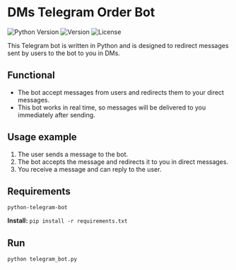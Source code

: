 # DMs Telegram Order Bot
<p align="left">
   <img src="https://img.shields.io/badge/Python-3.11-blue" alt="Python Version">
   <img src="https://img.shields.io/badge/Version-v1.0-blue" alt="Version">
   <img src="https://img.shields.io/badge/License-MIT-blue" alt="License">
</p>
This Telegram bot is written in Python and is designed to redirect messages sent by users to the bot to you in DMs.

## Functional
- The bot accept messages from users and redirects them to your direct messages.
- This bot works in real time, so messages will be delivered to you immediately after sending.

## Usage example
1. The user sends a message to the bot.
2. The bot accepts the message and redirects it to you in direct messages.
3. You receive a message and can reply to the user.

## Requirements

```
python-telegram-bot
```
**Install:** ``` pip install -r requirements.txt ```

## Run
```
python telegram_bot.py
```
